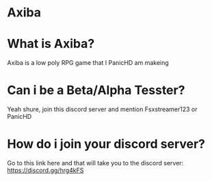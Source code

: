 # Axiba

# What is Axiba?

Axiba is a low poly RPG game that I PanicHD am makeing

# Can i be a Beta/Alpha Tesster?

Yeah shure, join this discord server and mention Fsxstreamer123 or PanicHD

# How do i join your discord server?

Go to this link here and that will take you to the discord server:
https://discord.gg/hrg4kFS
